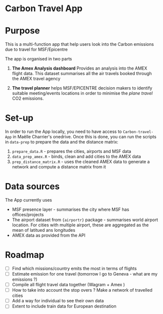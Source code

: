 # Carbon Travel App

# Purpose

This is a multi-function app that help users look into the Carbon emissions due to travel for MSF/Epicentre

The app is organised in two parts

1. **The Amex Analysis dashboard**
 Provides an analysis into the AMEX flight data. This dataset summarises all the air travels booked through the AMEX travel agency
   
2. **The travel planner**
helps MSF/EPICENTRE decision makers to identify suitable meeting/events locations in order to minimise the *plane travel* CO2 emissions.

# Set-up 

In order to run the App locally, you need to have access to `Carbon-travel-App` in Maëlle Charrier's onedrive. Once this is done, you can run the scripts in `data-prep` to prepare the data and the distance matrix: 

1. `prepare_data.R` - prepares the cities, airports and MSF data
2. `data_prep_amex.R` - binds, clean and add cities to the AMEX data
3. `prep_distance_matrix.R` - uses the cleaned AMEX data to generate a network and compute a distance matrix from it

# Data sources

The App currently uses

- MSF presence layer - summarises the city where MSF has offices/projects
- The airport dataset from `{airportr}` package - summarises world airport location. For cities with multiple airport, these are aggregated as the mean of latitued ans longitudes
- AMEX data as provided from the API 

# Roadmap
- [ ] Find which missions/country emits the most in terms of flights
- [ ] Estimate emission for one travel (tomorrow I go to Geneva - what are my emissions ?)
- [ ] Compile all flight travel data together (Wagram + Amex )
- [ ] How to take into account the stop overs ? Make a network of travelled cities 
- [ ] Add a way for individual to see their own data
- [ ] Extent to include train data for European destination

